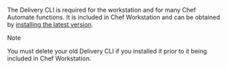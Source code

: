 The Delivery CLI is required for the workstation and for many Chef
Automate functions. It is included in Chef Workstation and can be
obtained by [installing the latest version](/install_workstation/).

<div class="admonition-note">

<p class="admonition-note-title">Note</p>

<div class="admonition-note-text">

You must delete your old Delivery CLI if you installed it prior to it
being included in Chef Workstation.



</div>

</div>